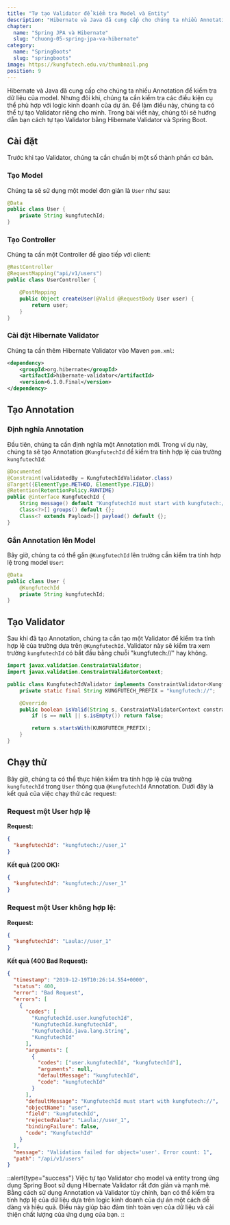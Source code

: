 ```yaml
---
title: "Tự tạo Validator để kiểm tra Model và Entity"
description: "Hibernate và Java đã cung cấp cho chúng ta nhiều Annotation để kiểm tra dữ liệu của model. Nhưng đôi khi, chúng ta cần kiểm tra các điều kiện cụ thể phù hợp với logic kinh doanh của dự án. Để làm điều này, chúng ta có thể tự tạo Validator riêng cho mình"
chapter:
  name: "Spring JPA và Hibernate"
  slug: "chuong-05-spring-jpa-va-hibernate"
category:
  name: "SpringBoots"
  slug: "springboots"
image: https://kungfutech.edu.vn/thumbnail.png
position: 9
---
```


Hibernate và Java đã cung cấp cho chúng ta nhiều Annotation để kiểm tra dữ liệu của model. Nhưng đôi khi, chúng ta cần kiểm tra các điều kiện cụ thể phù hợp với logic kinh doanh của dự án. Để làm điều này, chúng ta có thể tự tạo Validator riêng cho mình. Trong bài viết này, chúng tôi sẽ hướng dẫn bạn cách tự tạo Validator bằng Hibernate Validator và Spring Boot.

## Cài đặt

Trước khi tạo Validator, chúng ta cần chuẩn bị một số thành phần cơ bản.

### Tạo Model

Chúng ta sẽ sử dụng một model đơn giản là `User` như sau:

```java
@Data
public class User {
    private String kungfutechId;
}
```

### Tạo Controller

Chúng ta cần một Controller để giao tiếp với client:

```java
@RestController
@RequestMapping("api/v1/users")
public class UserController {

    @PostMapping
    public Object createUser(@Valid @RequestBody User user) {
        return user;
    }
}
```

### Cài đặt Hibernate Validator

Chúng ta cần thêm Hibernate Validator vào Maven `pom.xml`:

```xml
<dependency>
    <groupId>org.hibernate</groupId>
    <artifactId>hibernate-validator</artifactId>
    <version>6.1.0.Final</version>
</dependency>
```

## Tạo Annotation

### Định nghĩa Annotation

Đầu tiên, chúng ta cần định nghĩa một Annotation mới. Trong ví dụ này, chúng ta sẽ tạo Annotation `@KungfutechId` để kiểm tra tính hợp lệ của trường `kungfutechId`:

```java
@Documented
@Constraint(validatedBy = KungfutechIdValidator.class)
@Target({ElementType.METHOD, ElementType.FIELD})
@Retention(RetentionPolicy.RUNTIME)
public @interface KungfutechId {
    String message() default "KungfutechId must start with kungfutech://";
    Class<?>[] groups() default {};
    Class<? extends Payload>[] payload() default {};
}
```

### Gắn Annotation lên Model

Bây giờ, chúng ta có thể gắn `@KungfutechId` lên trường cần kiểm tra tính hợp lệ trong model `User`:

```java
@Data
public class User {
    @KungfutechId
    private String kungfutechId;
}
```

## Tạo Validator

Sau khi đã tạo Annotation, chúng ta cần tạo một Validator để kiểm tra tính hợp lệ của trường dựa trên `@KungfutechId`. Validator này sẽ kiểm tra xem trường `kungfutechId` có bắt đầu bằng chuỗi "kungfutech://" hay không.

```java
import javax.validation.ConstraintValidator;
import javax.validation.ConstraintValidatorContext;

public class KungfutechIdValidator implements ConstraintValidator<KungfutechId, String> {
    private static final String KUNGFUTECH_PREFIX = "kungfutech://";

    @Override
    public boolean isValid(String s, ConstraintValidatorContext constraintValidatorContext) {
        if (s == null || s.isEmpty()) return false;

        return s.startsWith(KUNGFUTECH_PREFIX);
    }
}
```

## Chạy thử

Bây giờ, chúng ta có thể thực hiện kiểm tra tính hợp lệ của trường `kungfutechId` trong `User` thông qua `@KungfutechId` Annotation. Dưới đây là kết quả của việc chạy thử các request:

### Request một User hợp lệ

**Request:**

```json
{
  "kungfutechId": "kungfutech://user_1"
}
```

**Kết quả (200 OK):**

```json
{
  "kungfutechId": "kungfutech://user_1"
}
```

### Request một User không hợp lệ:

**Request:**

```json
{
  "kungfutechId": "Laula://user_1"
}
```

**Kết quả (400 Bad Request):**

```json
{
  "timestamp": "2019-12-19T10:26:14.554+0000",
  "status": 400,
  "error": "Bad Request",
  "errors": [
    {
      "codes": [
        "KungfutechId.user.kungfutechId",
        "KungfutechId.kungfutechId",
        "KungfutechId.java.lang.String",
        "KungfutechId"
      ],
      "arguments": [
        {
          "codes": ["user.kungfutechId", "kungfutechId"],
          "arguments": null,
          "defaultMessage": "kungfutechId",
          "code": "kungfutechId"
        }
      ],
      "defaultMessage": "KungfutechId must start with kungfutech://",
      "objectName": "user",
      "field": "kungfutechId",
      "rejectedValue": "Laula://user_1",
      "bindingFailure": false,
      "code": "KungfutechId"
    }
  ],
  "message": "Validation failed for object='user'. Error count: 1",
  "path": "/api/v1/users"
}
```

::alert{type="success"}
Việc tự tạo Validator cho model và entity trong ứng dụng Spring Boot sử dụng Hibernate Validator rất đơn giản và mạnh mẽ. Bằng cách sử dụng Annotation và Validator tùy chỉnh, bạn có thể kiểm tra tính hợp lệ của dữ liệu dựa trên logic kinh doanh của dự án một cách dễ dàng và hiệu quả. Điều này giúp bảo đảm tính toàn vẹn của dữ liệu và cải thiện chất lượng của ứng dụng của bạn.
::
